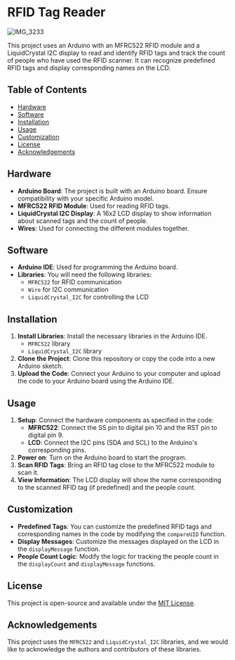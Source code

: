 
# RFID Tag Reader

![IMG_3233](https://github.com/vanshksingh/Arduino_attendance/assets/114809624/f6def07d-1eea-4d70-8bc8-fc1f8b45b13d)


This project uses an Arduino with an MFRC522 RFID module and a LiquidCrystal I2C display to read and identify RFID tags and track the count of people who have used the RFID scanner. It can recognize predefined RFID tags and display corresponding names on the LCD. 

## Table of Contents
- [Hardware](#hardware)
- [Software](#software)
- [Installation](#installation)
- [Usage](#usage)
- [Customization](#customization)
- [License](#license)
- [Acknowledgements](#acknowledgements)

## Hardware

- **Arduino Board**: The project is built with an Arduino board. Ensure compatibility with your specific Arduino model.
- **MFRC522 RFID Module**: Used for reading RFID tags.
- **LiquidCrystal I2C Display**: A 16x2 LCD display to show information about scanned tags and the count of people.
- **Wires**: Used for connecting the different modules together.

## Software

- **Arduino IDE**: Used for programming the Arduino board.
- **Libraries**: You will need the following libraries:
  - `MFRC522` for RFID communication
  - `Wire` for I2C communication
  - `LiquidCrystal_I2C` for controlling the LCD

## Installation

1. **Install Libraries**: Install the necessary libraries in the Arduino IDE.
   - `MFRC522` library
   - `LiquidCrystal_I2C` library
2. **Clone the Project**: Clone this repository or copy the code into a new Arduino sketch.
3. **Upload the Code**: Connect your Arduino to your computer and upload the code to your Arduino board using the Arduino IDE.

## Usage

1. **Setup**: Connect the hardware components as specified in the code:
   - **MFRC522**: Connect the SS pin to digital pin 10 and the RST pin to digital pin 9.
   - **LCD**: Connect the I2C pins (SDA and SCL) to the Arduino's corresponding pins.
2. **Power on**: Turn on the Arduino board to start the program.
3. **Scan RFID Tags**: Bring an RFID tag close to the MFRC522 module to scan it.
4. **View Information**: The LCD display will show the name corresponding to the scanned RFID tag (if predefined) and the people count.

## Customization

- **Predefined Tags**: You can customize the predefined RFID tags and corresponding names in the code by modifying the `compareUID` function.
- **Display Messages**: Customize the messages displayed on the LCD in the `displayMessage` function.
- **People Count Logic**: Modify the logic for tracking the people count in the `displayCount` and `displayMessage` functions.

## License

This project is open-source and available under the [MIT License](LICENSE).

## Acknowledgements

This project uses the `MFRC522` and `LiquidCrystal_I2C` libraries, and we would like to acknowledge the authors and contributors of these libraries.
